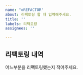 ```yaml
---
name: "⚙REFACTOR"
about: 리팩토링 할 때 입력해주세요.
title: ''
labels: 리팩토링
assignees: ''

---
```


## 리팩토링 내역

어느부분을 리팩토링했는지 적어주세요.
